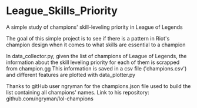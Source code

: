 # League_Skills_Priority
A simple study of champions' skill-leveling priority in League of Legends

The goal of this simple project is to see if there is a pattern in Riot's champion design when it comes to
what skills are essential to a champion

In data_collector.py, given the list of champions of League of Legends, the information about the skill 
leveling priority for each of them is scrapped from champion.gg
This information is saved in a csv file ('champions.csv') and different features are plotted with data_plotter.py

Thanks to gitHub user ngryman for the champions.json file used to build the list containing all champions' names. 
Link to his repository: github.com/ngryman/lol-champions
